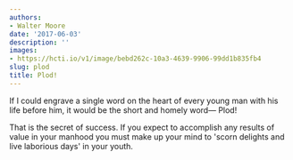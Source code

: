 ```yaml
---
authors:
- Walter Moore
date: '2017-06-03'
description: ''
images:
- https://hcti.io/v1/image/bebd262c-10a3-4639-9906-99dd1b835fb4
slug: plod
title: Plod!
---
```


If I could engrave a single word on the heart of every young man with his life before him, it would be the short and homely word— Plod!

That is the secret of success. If you expect to accomplish any results of value in your manhood you must make up your mind to 'scorn delights and live laborious days' in your youth.